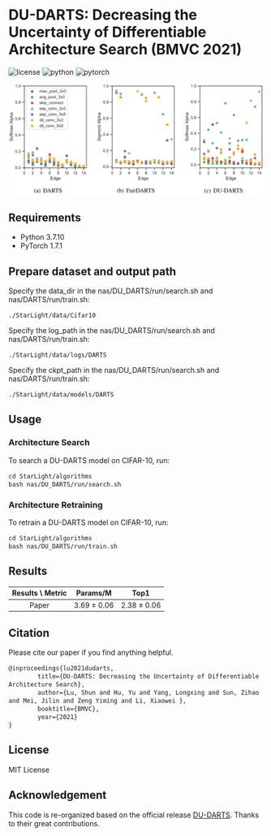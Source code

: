 # DU-DARTS: Decreasing the Uncertainty of Differentiable Architecture Search (BMVC 2021)
![license](https://img.shields.io/badge/License-MIT-brightgreen)
![python](https://img.shields.io/badge/Python-3.7-blue)
![pytorch](https://img.shields.io/badge/PyTorch-1.7-orange)

![du-darts](figure/du-darts_arch_params.png)

## Requirements
* Python 3.7.10
* PyTorch 1.7.1

## Prepare dataset and output path
Specify the data_dir in the nas/DU_DARTS/run/search.sh and nas/DARTS/run/train.sh:
```shell
./StarLight/data/Cifar10
```
Specify the log_path in the nas/DU_DARTS/run/search.sh and nas/DARTS/run/train.sh:
```shell
./StarLight/data/logs/DARTS
```
Specify the ckpt_path in the nas/DU_DARTS/run/search.sh and nas/DARTS/run/train.sh:
```shell
./StarLight/data/models/DARTS
```

## Usage

### Architecture Search
To search a DU-DARTS model on CIFAR-10, run:
```shell
cd StarLight/algorithms
bash nas/DU_DARTS/run/search.sh
```

### Architecture Retraining
To retrain a DU-DARTS model on CIFAR-10, run:
```shell
cd StarLight/algorithms
bash nas/DU_DARTS/run/train.sh
```

## Results
| Results \ Metric |      Params/M      |        Top1        |
|:----------------:|:------------------:|:------------------:|
|      Paper       | 3.69 &plusmn; 0.06 | 2.38 &plusmn; 0.06 |



## Citation
Please cite our paper if you find anything helpful.
```
@inproceedings{lu2021dudarts,
        title={DU-DARTS: Decreasing the Uncertainty of Differentiable Architecture Search},
        author={Lu, Shun and Hu, Yu and Yang, Longxing and Sun, Zihao and Mei, Jilin and Zeng Yiming and Li, Xiaowei },
        booktitle={BMVC},
        year={2021}
}
```


## License
MIT License

## Acknowledgement
This code is re-organized based on the official release [DU-DARTS](https://github.com/ShunLu91/DU-DARTS).
Thanks to their great contributions.
